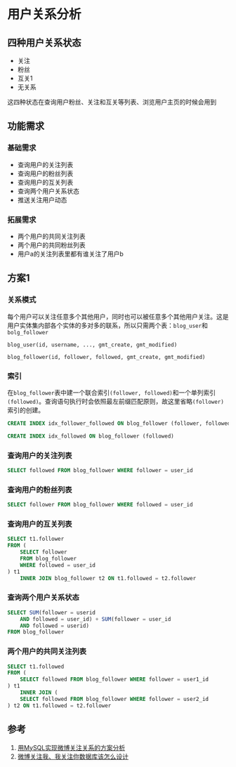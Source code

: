# 用户关系分析
## 四种用户关系状态
- 关注
- 粉丝
- 互关1
- 无关系

这四种状态在查询用户粉丝、关注和互关等列表、浏览用户主页的时候会用到
## 功能需求
### 基础需求
- 查询用户的关注列表
- 查询用户的粉丝列表
- 查询用户的互关列表
- 查询两个用户关系状态
- 推送关注用户动态
### 拓展需求
- 两个用户的共同关注列表
- 两个用户的共同粉丝列表
- 用户a的关注列表里都有谁关注了用户b

## 方案1
### 关系模式
每个用户可以关注任意多个其他用户，同时也可以被任意多个其他用户关注。这是用户实体集内部各个实体的多对多的联系，所以只需两个表：`blog_user`和`bolg_follower`
```
blog_user(id, username, ..., gmt_create, gmt_modified)
```
```
blog_follower(id, follower, followed, gmt_create, gmt_modified)
```
### 索引
在`blog_follower`表中建一个联合索引`(follower, followed)`和一个单列索引`(followed)`。查询语句执行时会依照最左前缀匹配原则，故这里省略`(follower)`索引的创建。
```sql
CREATE INDEX idx_follower_followed ON blog_follower (follower, followed)
```
```sql
CREATE INDEX idx_followed ON blog_follower (followed)
```

### 查询用户的关注列表
```sql
SELECT followed FROM blog_follower WHERE follower = user_id
```
### 查询用户的粉丝列表
```sql
SELECT follower FROM blog_follower WHERE followed = user_id
```
### 查询用户的互关列表
```sql
SELECT t1.follower
FROM (
	SELECT follower
	FROM blog_follower
	WHERE followed = user_id
) t1
	INNER JOIN blog_follower t2 ON t1.followed = t2.follower
```
### 查询两个用户关系状态
```sql
SELECT SUM(follower = userid
	AND followed = user_id) + SUM(follower = user_id
	AND followed = userid)
FROM blog_follower
```
### 两个用户的共同关注列表
```sql
SELECT t1.followed
FROM (
	SELECT followed FROM blog_follower WHERE follower = user1_id
) t1
	INNER JOIN (
	SELECT followed FROM blog_follower WHERE follower = user2_id
) t2 ON t1.followed = t2.follower
```
## 参考
1. [用MySQL实现微博关注关系的方案分析](https://my.oschina.net/yonghan/blog/475588)
2. [微博关注我、我关注你数据库该怎么设计](https://blog.csdn.net/u010098331/article/details/51445904)
<!--stackedit_data:
eyJoaXN0b3J5IjpbLTExMDY3NjAxOTIsLTE1MjAzNjk3MDEsMT
QzNjI5MzE4NiwxNzAyMDQ2NjA4LC0xODQ5NzQ3NzI2LDE4MzM1
NDQ2NzEsLTE5MTA2ODMyNTUsMjI5NTE4NTU4LDcyOTI5MjM0MC
wxODMwNzkxMzAsLTEzNjk0NjYzMjIsMTI1NDg4ODQ2MSwxOTEx
MzA3MDI3LDIxMzM1NDcxNzMsNTMxOTMwNTMzLDI0MDU4MzgyOC
w0OTc2MTU2NTgsLTE5ODIyMTcxNjIsLTIwODk2ODE2MzMsNzQ5
NTk0NDBdfQ==
-->